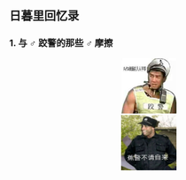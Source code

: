 ## 日暮里回忆录



### 1. 与 ♂ 跤警的那些 ♂ 摩擦 



<div align="center"><img height="100" width="100" src="./src/543ff4ec35174518a23d9ff6273f79ba.png"/></div>

<div align="center"><img height="100" width="100" src="./src/v2-81b3739a1faee5f80159c948d59c3652_hd.png"/></div>



